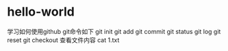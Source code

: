 # hello-world
学习如何使用github
git命令如下
git init
git add
git commit
git status
git log
git reset
git checkout
查看文件内容 cat 1.txt
